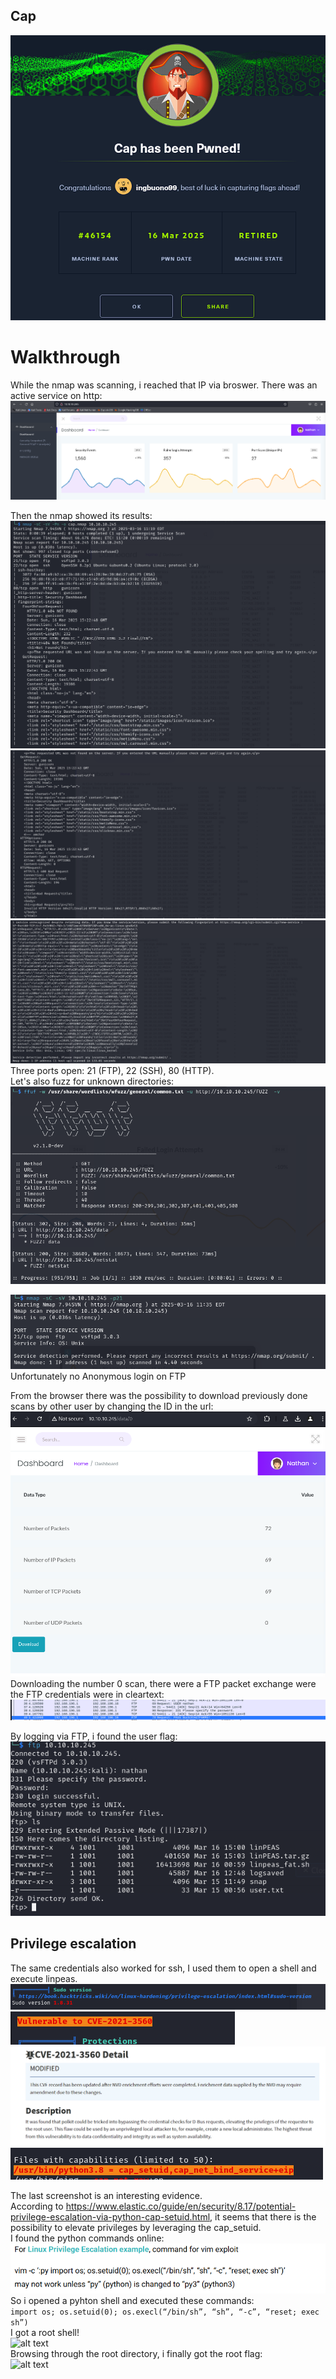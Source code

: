 ## Cap  
![alt text](image-16.png)
# Walkthrough
While the nmap was scanning, i reached that IP via broswer. There was an active service on http:  
![alt text](image.png)  

Then the nmap showed its results:  
![alt text](image-1.png)  
![alt text](image-2.png)  
![alt text](image-3.png)  
Three ports open: 21 (FTP), 22 (SSH), 80 (HTTP).  
Let's also fuzz for unknown directories:  
![alt text](image-4.png)  
  
![alt text](image-5.png)  
Unfortunately no Anonymous login on FTP  
  
From the browser there was the possibility to download previously done scans by other user by changing the ID in the url:  
![alt text](image-7.png)  
Downloading the number 0 scan, there were a FTP packet exchange were the FTP credentials were in cleartext:  
![alt text](image-6.png)  
  
By logging via FTP, i found the user flag:  
![alt text](image-8.png)  
  

## Privilege escalation
The same credentials also worked for ssh, I used them to open a shell and execute linpeas.  
![alt text](image-11.png)  
![alt text](image-9.png)  
![alt text](image-10.png)  
![alt text](image-12.png)  
  
The last screenshot is an interesting evidence.  
According to https://www.elastic.co/guide/en/security/8.17/potential-privilege-escalation-via-python-cap-setuid.html, it seems that there is the possibility to elevate privileges by leveraging the cap_setuid.  
I found the python commands online:  
![alt text](image-13.png)  
So i opened a pyhton shell and executed these commands:  
``` import os; os.setuid(0); os.execl(“/bin/sh”, “sh”, “-c”, “reset; exec sh”) ```  
I got a root shell!  
![alt text](image-14.png)  
Browsing through the root directory, i finally got the root flag:  
![alt text](image-15.png)  

